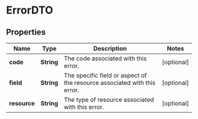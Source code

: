 

# ErrorDTO

## Properties

Name | Type | Description | Notes
------------ | ------------- | ------------- | -------------
**code** | **String** | The code associated with this error. |  [optional]
**field** | **String** | The specific field or aspect of the resource associated with this error. |  [optional]
**resource** | **String** | The type of resource associated with this error. |  [optional]



